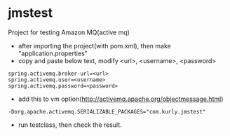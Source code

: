 # jmstest
Project for testing Amazon MQ(active mq)

- after importing the project(with pom.xml), then make "application.properties"
- copy and paste below text, modify &lt;url&gt;, &lt;username&gt;, &lt;password&gt;
```
spring.activemq.broker-url=<url>
spring.activemq.user=<username>
spring.activemq.password=<password>
```
- add this to vm option(http://activemq.apache.org/objectmessage.html)
```
-Dorg.apache.activemq.SERIALIZABLE_PACKAGES="com.kurly.jmstest"
```
- run testclass, then check the result.
  

